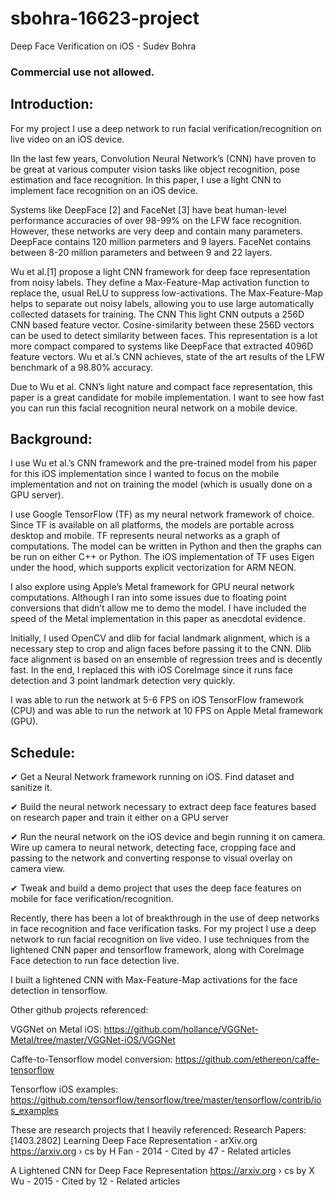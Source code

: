 # sbohra-16623-project
Deep Face Verification on iOS - Sudev Bohra

### Commercial use not allowed. ###

## Introduction:
For my project I use a deep network to run facial verification/recognition on live video on an iOS device.

IIn the last few years, Convolution Neural Network’s (CNN) have proven to be great at various computer vision tasks like object recognition, pose estimation and face recognition. In this paper, I use a light CNN to implement face recognition on an iOS device. 

Systems like DeepFace [2] and FaceNet [3] have beat human-level performance accuracies of over 98-99% on the LFW face recognition. However, these networks are very deep and contain many parameters. DeepFace contains 120 million parmeters and 9 layers. FaceNet contains between 8-20 million parameters and between 9 and 22 layers.

Wu et al.[1] propose a light CNN framework for deep face representation from noisy labels. They define a Max-Feature-Map activation function to replace the, usual ReLU to suppress low-activations. The Max-Feature-Map helps to separate out noisy labels, allowing you to use large automatically collected datasets for training. The CNN This light CNN outputs a 256D CNN based feature vector. Cosine-similarity between these 256D vectors can be used to detect similarity between faces. This representation is a lot more compact compared to systems like DeepFace that extracted 4096D feature vectors. Wu et al.’s CNN achieves, state of the art results of the LFW benchmark of a 98.80% accuracy.

Due to Wu et al. CNN’s light nature and compact face representation, this paper is a great candidate for mobile implementation. I want to see how fast you can run this facial recognition neural network on a mobile device.


## Background:
I use Wu et al.’s CNN framework and the pre-trained model from his paper for this iOS implementation since I wanted to focus on the mobile implementation and not on training the model (which is usually done on a GPU server).

I use Google TensorFlow (TF) as my neural network framework of choice. Since TF is available on all platforms, the models are portable across desktop and mobile. TF represents neural networks as a graph of computations. The model can be written in Python and then the graphs can be run on either C++ or Python. The iOS implementation of TF uses Eigen under the hood, which supports explicit vectorization for ARM NEON. 

I also explore using Apple’s Metal framework for GPU neural network computations. Although I ran into some issues due to floating point conversions that didn’t allow me to demo the model. I have included the speed of the Metal implementation in this paper as anecdotal evidence.

Initially, I used OpenCV and dlib for facial landmark alignment, which is a necessary step to crop and align faces before passing it to the CNN. Dlib face alignment is based on an ensemble of regression trees and is decently fast. In the end, I replaced this with iOS CoreImage since it runs face detection and 3 point landmark detection very quickly.


I was able to run the network at 5-6 FPS on iOS TensorFlow framework (CPU) and was able to run the network at 10 FPS on Apple Metal framework (GPU).

## Schedule:

✔ Get a Neural Network framework running on iOS. Find dataset and sanitize it.

✔ Build the neural network necessary to extract deep face features based on research paper and train it either on a GPU server

✔ Run the neural network on the iOS device and begin running it on camera. Wire up camera to neural network, detecting face, cropping face and passing to the network and converting response to visual overlay on camera view.

✔ Tweak and build a demo project that uses the deep face features on mobile for face verification/recognition.

Recently, there has been a lot of breakthrough in the use of deep networks in face recognition and face verification tasks. For my project I use a deep network to run facial recognition on live video. I use techniques from the lightened CNN paper and tensorflow framework, along with CoreImage Face detection to run face detection live.


I built a lightened CNN with Max-Feature-Map activations for the face detection in tensorflow.


Other github projects referenced:

VGGNet on Metal iOS:
https://github.com/hollance/VGGNet-Metal/tree/master/VGGNet-iOS/VGGNet

Caffe-to-Tensorflow model conversion:
https://github.com/ethereon/caffe-tensorflow

Tensorflow iOS examples:
https://github.com/tensorflow/tensorflow/tree/master/tensorflow/contrib/ios_examples

These are research projects that I heavily referenced:
Research Papers:
[1403.2802] Learning Deep Face Representation - arXiv.org
https://arxiv.org › cs
by H Fan - ‎2014 - ‎Cited by 47 - ‎Related articles


A Lightened CNN for Deep Face Representation
https://arxiv.org › cs
by X Wu - ‎2015 - ‎Cited by 12 - ‎Related articles


